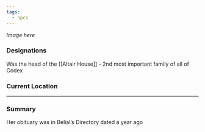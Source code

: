```yaml
---
tags:
  - npcs
---
```

*Image here*

### Designations
Was the head of the [[Altair House]] - 2nd most important family of all of Codex


### Current Location

___
### Summary
Her obituary was in Belial’s Directory dated a year ago